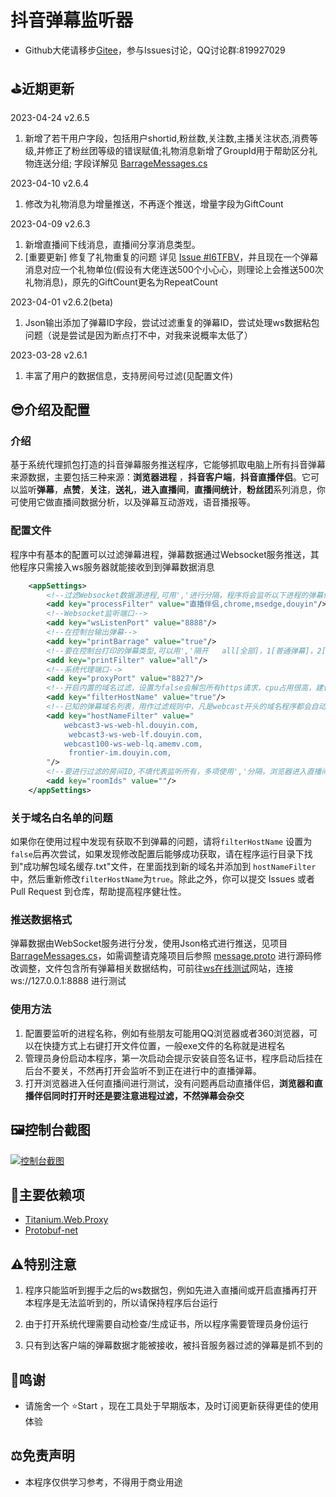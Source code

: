 # 抖音弹幕监听器
+ Github大佬请移步[Gitee](https://gitee.com/haodong108/dy-barrage-grab)，参与Issues讨论，QQ讨论群:819927029

## ⛳近期更新

2023-04-24 v2.6.5

1. 新增了若干用户字段，包括用户shortid,粉丝数,关注数,主播关注状态,消费等级,并修正了粉丝团等级的错误赋值;礼物消息新增了GroupId用于帮助区分礼物连送分组;   字段详解见 [BarrageMessages.cs](./BarrageGrab/JsonEntity/BarrageMessages.cs)

2023-04-10 v2.6.4

1. 修改为礼物消息为增量推送，不再逐个推送，增量字段为GiftCount

2023-04-09 v2.6.3

1. 新增直播间下线消息，直播间分享消息类型。
2. [重要更新] 修复了礼物重复的问题 详见 [Issue #I6TFBV](https://gitee.com/haodong108/dy-barrage-grab/issues/I6TFBV)，并且现在一个弹幕消息对应一个礼物单位(假设有大佬连送500个小心心，则理论上会推送500次礼物消息)，原先的GiftCount更名为RepeatCount

2023-04-01 v2.6.2(beta)

1. Json输出添加了弹幕ID字段，尝试过滤重复的弹幕ID，尝试处理ws数据粘包问题（说是尝试是因为断点打不中，对我来说概率太低了）

2023-03-28 v2.6.1

1. 丰富了用户的数据信息，支持房间号过滤(见配置文件)


## 😎介绍及配置

### 介绍

基于系统代理抓包打造的抖音弹幕服务推送程序，它能够抓取电脑上所有抖音弹幕来源数据，主要包括三种来源：**浏览器进程** ，**抖音客户端**，**抖音直播伴侣**。它可以监听**弹幕**，**点赞**，**关注**，**送礼**，**进入直播间**，**直播间统计**，**粉丝团**系列消息，你可使用它做直播间数据分析，以及弹幕互动游戏，语音播报等。

### <a id="tag1">配置文件</a>

程序中有基本的配置可以过滤弹幕进程，弹幕数据通过Websocket服务推送，其他程序只需接入ws服务器就能接收到到弹幕数据消息

``` xml
	<appSettings>
		<!--过滤Websocket数据源进程,可用','进行分隔，程序将会监听以下进程的弹幕信息-->
		<add key="processFilter" value="直播伴侣,chrome,msedge,douyin"/>
		<!--Websocket监听端口-->
		<add key="wsListenPort" value="8888"/>
		<!--在控制台输出弹幕-->
		<add key="printBarrage" value="true"/>
		<!--要在控制台打印的弹幕类型,可以用','隔开   all[全部]，1[普通弹幕]，2[点赞消息]，3[进入直播间]，4[关注消息]，5[礼物消息]，6[统计消息]，7[粉丝团消息]-->
		<add key="printFilter" value="all"/>
		<!--系统代理端口-->
		<add key="proxyPort" value="8827"/>
		<!--开启内置的域名过滤，设置为false会解包所有https请求，cpu占用很高，建议在无法获取弹幕数据时调整 -->
		<add key="filterHostName" value="true"/>
		<!--已知的弹幕域名列表，用作过滤规则中，凡是webcast开头的域名程序都会自动列入白名单-->
		<add key="hostNameFilter" value="
			webcast3-ws-web-hl.douyin.com,
             webcast3-ws-web-lf.douyin.com,
			webcast100-ws-web-lq.amemv.com,
             frontier-im.douyin.com,            
		"/>
        <!--要进行过滤的房间ID,不填代表监听所有，多项使用','分隔，浏览器进入直播间 F12 控制台输入 'window.localStorage.playRoom' 即可快速看到房间ID (不是地址栏中的那个)，也可以通过推送的弹幕流数据中获取到房间ID -->
		<add key="roomIds" value=""/>		
	</appSettings>
```


### <a id="tag2">关于域名白名单的问题</a>

如果你在使用过程中发现有获取不到弹幕的问题，请将`filterHostName` 设置为 `false`后再次尝试，如果发现修改配置后能够成功获取，请在程序运行目录下找到"成功解包域名缓存.txt"文件，在里面找到新的域名并添加到 `hostNameFilter`中，然后重新修改`filterHostName`为`true`。除此之外，你可以提交 Issues 或者 Pull Request 到仓库，帮助提高程序健壮性。

### 推送数据格式

弹幕数据由WebSocket服务进行分发，使用Json格式进行推送，见项目  [BarrageMessages.cs](./BarrageGrab/JsonEntity/BarrageMessages.cs)，如需调整请克隆项目后参照 [message.proto](./BarrageGrab/proto/message.proto) 进行源码修改调整，文件包含所有弹幕相关数据结构，可前往[ws在线测试](http://wstool.jackxiang.com/)网站，连接 ws://127.0.0.1:8888 进行测试

### 使用方法
1. 配置要监听的进程名称，例如有些朋友可能用QQ浏览器或者360浏览器，可以在快捷方式上右键打开文件位置，一般exe文件的名称就是进程名
2. 管理员身份启动本程序，第一次启动会提示安装自签名证书，程序启动后挂在后台不要关，不然再打开会监听不到正在进行中的直播弹幕。
3. 打开浏览器进入任何直播间进行测试，没有问题再启动直播伴侣，<b>浏览器和直播伴侣同时打开时还是要注意进程过滤，不然弹幕会杂交</b>

## 🖼️控制台截图

[![控制台截图](https://s1.ax1x.com/2022/11/10/z9YYPU.png)](https://imgse.com/i/z9YYPU)



## 🐳主要依赖项

+ [Titanium.Web.Proxy](https://www.nuget.org/packages/Titanium.Web.Proxy)
+ [Protobuf-net](https://www.nuget.org/packages/protobuf-net/)



## ⚠️特别注意

1. 程序只能监听到握手之后的ws数据包，例如先进入直播间或开启直播再打开本程序是无法监听到的，所以请保持程序后台运行

2. 由于打开系统代理需要自动检查/生成证书，所以程序需要管理员身份运行

3. 只有到达客户端的弹幕数据才能被接收，被抖音服务器过滤的弹幕是抓不到的

   

## 📢鸣谢

+ 请施舍一个 ⭐Start ，现在工具处于早期版本，及时订阅更新获得更佳的使用体验



## ⚖️免责声明

+ 本程序仅供学习参考，不得用于商业用途